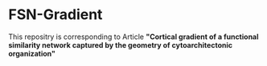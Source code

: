 # FSN-Gradient
This repositry is corresponding to Article **"Cortical gradient of a functional similarity network captured by the geometry of cytoarchitectonic organization"**
